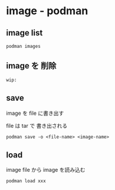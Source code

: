 
# image  -  podman


## image list

```
podman images
```


## image を 削除

```
wip:
```


## save

image を file に書き出す

file は tar で 書き出される

```
podman save -o <file-name> <image-name>
```


## load

image file から image を読み込む

```
podman load xxx
```












